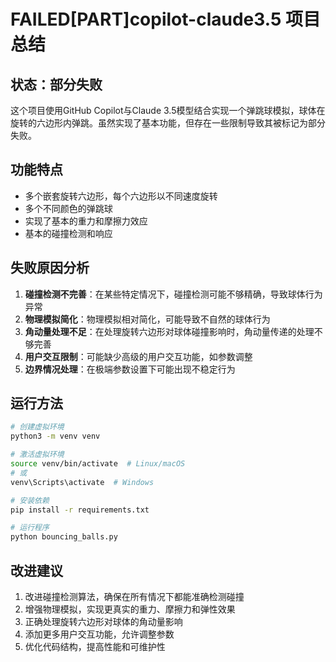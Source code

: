 # FAILED[PART]copilot-claude3.5 项目总结

## 状态：部分失败

这个项目使用GitHub Copilot与Claude 3.5模型结合实现一个弹跳球模拟，球体在旋转的六边形内弹跳。虽然实现了基本功能，但存在一些限制导致其被标记为部分失败。

## 功能特点
- 多个嵌套旋转六边形，每个六边形以不同速度旋转
- 多个不同颜色的弹跳球
- 实现了基本的重力和摩擦力效应
- 基本的碰撞检测和响应

## 失败原因分析
1. **碰撞检测不完善**：在某些特定情况下，碰撞检测可能不够精确，导致球体行为异常
2. **物理模拟简化**：物理模拟相对简化，可能导致不自然的球体行为
3. **角动量处理不足**：在处理旋转六边形对球体碰撞影响时，角动量传递的处理不够完善
4. **用户交互限制**：可能缺少高级的用户交互功能，如参数调整
5. **边界情况处理**：在极端参数设置下可能出现不稳定行为

## 运行方法
```bash
# 创建虚拟环境
python3 -m venv venv

# 激活虚拟环境
source venv/bin/activate  # Linux/macOS
# 或
venv\Scripts\activate  # Windows

# 安装依赖
pip install -r requirements.txt

# 运行程序
python bouncing_balls.py
```

## 改进建议
1. 改进碰撞检测算法，确保在所有情况下都能准确检测碰撞
2. 增强物理模拟，实现更真实的重力、摩擦力和弹性效果
3. 正确处理旋转六边形对球体的角动量影响
4. 添加更多用户交互功能，允许调整参数
5. 优化代码结构，提高性能和可维护性
